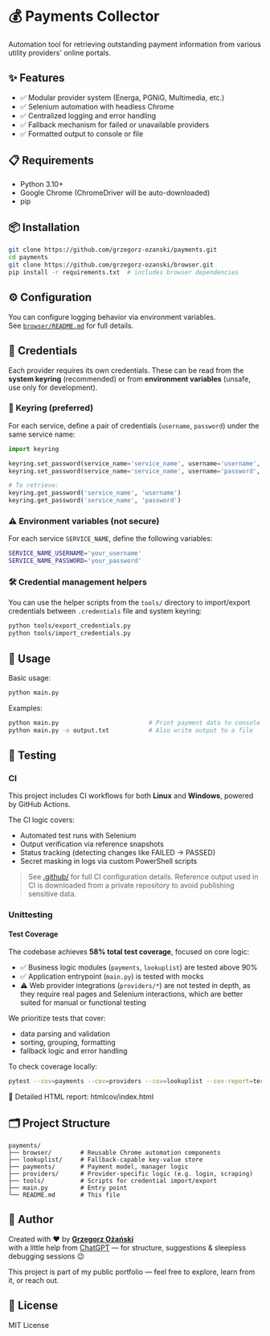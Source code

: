 # 💰 Payments Collector

Automation tool for retrieving outstanding payment information from various utility providers' online portals.

## ✨ Features

- ✅ Modular provider system (Energa, PGNiG, Multimedia, etc.)
- ✅ Selenium automation with headless Chrome
- ✅ Centralized logging and error handling
- ✅ Fallback mechanism for failed or unavailable providers
- ✅ Formatted output to console or file

## 📋 Requirements

- Python 3.10+
- Google Chrome (ChromeDriver will be auto-downloaded)
- pip

## 📦 Installation

```bash
git clone https://github.com/grzegorz-ozanski/payments.git
cd payments
git clone https://github.com/grzegorz-ozanski/browser.git
pip install -r requirements.txt  # includes browser dependencies
```

## ⚙️ Configuration

You can configure logging behavior via environment variables.  
See [`browser/README.md`](browser/README.md) for full details.

## 🔐 Credentials

Each provider requires its own credentials. These can be read from the **system keyring** (recommended) or from **environment variables** (unsafe, use only for development).

### 🔑 Keyring (preferred)

For each service, define a pair of credentials (`username`, `password`) under the same service name:

```python
import keyring

keyring.set_password(service_name='service_name', username='username', password='your_username')
keyring.set_password(service_name='service_name', username='password', password='your_password')

# To retrieve:
keyring.get_password('service_name', 'username')
keyring.get_password('service_name', 'password')
```

### ⚠️ Environment variables (not secure)

For each service `SERVICE_NAME`, define the following variables:

```bash
SERVICE_NAME_USERNAME='your_username'
SERVICE_NAME_PASSWORD='your_password'
```

### 🛠 Credential management helpers

You can use the helper scripts from the `tools/` directory to import/export credentials between `.credentials` file and system keyring:

```bash
python tools/export_credentials.py
python tools/import_credentials.py
```

## 🚀 Usage

Basic usage:

```bash
python main.py
```

Examples:

```bash
python main.py                         # Print payment data to console
python main.py -o output.txt           # Also write output to a file
```

## 🧪 Testing

### CI
This project includes CI workflows for both **Linux** and **Windows**, powered by GitHub Actions.

The CI logic covers:

- Automated test runs with Selenium
- Output verification via reference snapshots
- Status tracking (detecting changes like FAILED → PASSED)
- Secret masking in logs via custom PowerShell scripts

> See [.github/](.github/) for full CI configuration details.
> Reference output used in CI is downloaded from a private repository to avoid publishing sensitive data.

### Unittesting
#### Test Coverage

The codebase achieves **58% total test coverage**, focused on core logic:

- ✅ Business logic modules (`payments`, `lookuplist`) are tested above 90%
- ✅ Application entrypoint (`main.py`) is tested with mocks
- ⚠️ Web provider integrations (`providers/*`) are not tested in depth, 
as they require real pages and Selenium interactions, which are better suited for manual or functional testing

We prioritize tests that cover:
- data parsing and validation
- sorting, grouping, formatting
- fallback logic and error handling

To check coverage locally:

```bash
pytest --cov=payments --cov=providers --cov=lookuplist --cov-report=term --cov-report=html
```
📂 Detailed HTML report: htmlcov/index.html

## 🗂️ Project Structure

```text
payments/
├── browser/        # Reusable Chrome automation components
├── lookuplist/     # Fallback-capable key-value store
├── payments/       # Payment model, manager logic
├── providers/      # Provider-specific logic (e.g. login, scraping)
├── tools/          # Scripts for credential import/export
├── main.py         # Entry point
└── README.md       # This file
```

## 🙋 Author

Created with ❤️ by [**Grzegorz Ożański**](https://github.com/grzegorz-ozanski)  
with a little help from [ChatGPT](https://chat.openai.com/) — for structure, suggestions & sleepless debugging sessions 😉

This project is part of my public portfolio — feel free to explore, learn from it, or reach out.

## 📄 License

MIT License
